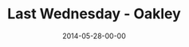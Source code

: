 ---
layout: message
category: message
series: "The New Man"
title: "Last Wednesday - Oakley"
date: 2014-05-28-00-00
message_id: 871
audio: "http://s3.amazonaws.com/crossroads-media/media/legacy/mp3/052814-lw-oakley.mp3"
audio-duration: ":"
description: "Last Wednesday - Oakley"
video: "https://s3.amazonaws.com/crossroadsvideomessages/052814-lw-oakley.mp4"
video-duration: ":"
video-image: "http://s3.amazonaws.com/crossroads-media/images/legacy/content/last-wednesday.jpg"
explicit: false
---